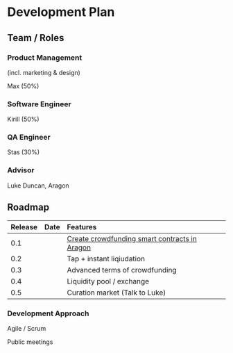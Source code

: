 # Development Plan

## Team / Roles

### Product Management

\(incl. marketing & design\) 

Max \(50%\)

### Software Engineer

Kirill \(50%\)

### QA Engineer

Stas \(30%\)

### Advisor

Luke Duncan, Aragon

## Roadmap

| Release | Date | Features |
| :--- | :--- | :--- |
| 0.1 |  | [Create crowdfunding smart contracts in Aragon](https://4ire-labs.gitbook.io/apiary/development-plan/create-crowdfunding-smart-contracts-in-aragon) |
| 0.2 |  | Tap + instant liqiudation |
| 0.3 |  | Advanced terms of crowdfunding |
| 0.4 |  | Liquidity pool / exchange |
| 0.5 |  | Curation market \(Talk to Luke\) |

### Development Approach

Agile / Scrum

Public meetings

